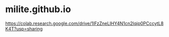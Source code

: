 # milite.github.io

https://colab.research.google.com/drive/1lFzZneLIHY4N1cn2lqip0PCccytL8K4T?usp=sharing
